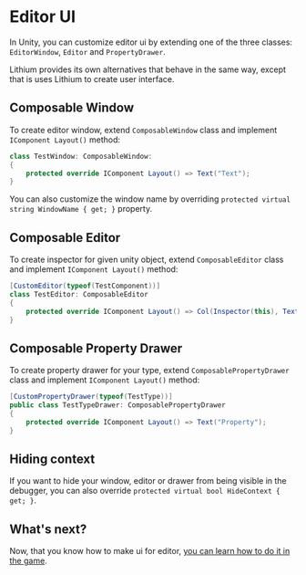 ﻿# Editor UI

In Unity, you can customize editor ui by extending one of the three classes: `EditorWindow`, `Editor` and `PropertyDrawer`.

Lithium provides its own alternatives that behave in the same way, except that is uses Lithium to create user interface.

## Composable Window

To create editor window, extend `ComposableWindow` class and implement `IComponent Layout()` method:

```csharp
class TestWindow: ComposableWindow:
{
    protected override IComponent Layout() => Text("Text");
}
```

You can also customize the window name by overriding `protected virtual string WindowName { get; }` property.

## Composable Editor

To create inspector for given unity object, extend `ComposableEditor` class and implement `IComponent Layout()` method:

```csharp
[CustomEditor(typeof(TestComponent))]
class TestEditor: ComposableEditor
{
    protected override IComponent Layout() => Col(Inspector(this), Text("Text"));
}
```

## Composable Property Drawer

To create property drawer for your type, extend `ComposablePropertyDrawer` class and implement `IComponent Layout()` method:

```csharp
[CustomPropertyDrawer(typeof(TestType))]
public class TestTypeDrawer: ComposablePropertyDrawer
{
    protected override IComponent Layout() => Text("Property");
}
```

## Hiding context

If you want to hide your window, editor or drawer from being visible in the debugger, you can also override `protected virtual bool HideContext { get; }`.

## What's next?

Now, that you know how to make ui for editor, [you can learn how to do it in the game](./runtime.md).